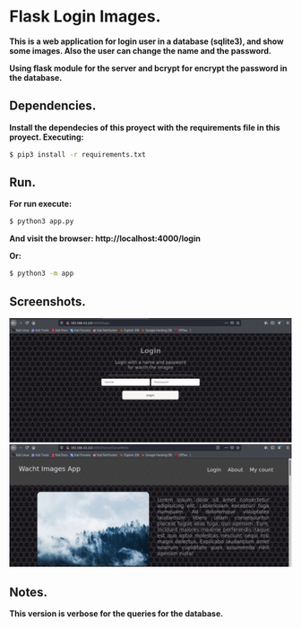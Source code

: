 # Flask Login Images.

__This is a web application for login user in a database (sqlite3), and show some images. Also the user can change the name and the password.__

__Using flask module for the server and bcrypt for encrypt the password in the database.__

## Dependencies.

__Install the dependecies of this proyect with the requirements file in this proyect. Executing:__

```bash
$ pip3 install -r requirements.txt
```

## Run.

__For run execute:__

```bash
$ python3 app.py
```
__And visit the browser: http://localhost:4000/login__

__Or:__

```bash
$ python3 -m app
```

## Screenshots.
![screenshot-login](./doc/screenshot-login.png)
![screenshot](./doc/screenshot.png)

## Notes.

__This version is verbose for the queries for the database.__
